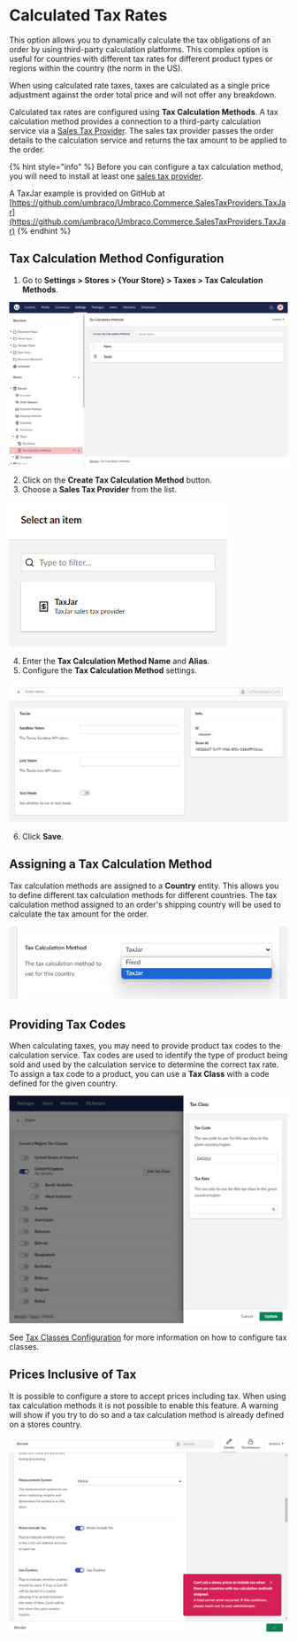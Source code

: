﻿---
description: Calculated Rate Taxes in Umbraco Commerce.
---

# Calculated Tax Rates

This option allows you to dynamically calculate the tax obligations of an order by using third-party calculation platforms. This complex option is useful for countries with different tax rates for different product types or regions within the country (the norm in the US).

When using calculated rate taxes, taxes are calculated as a single price adjustment against the order total price and will not offer any breakdown.

Calculated tax rates are configured using **Tax Calculation Methods**. A tax calculation method provides a connection to a third-party calculation service via a [Sales Tax Provider](../../key-concepts/sales-taxt-providers.md). The sales tax provider passes the order details to the calculation service and returns the tax amount to be applied to the order.

{% hint style="info" %}
Before you can configure a tax calculation method, you will need to install at least one [sales tax provider](../../key-concepts/sales-tax-providers.md).

A TaxJar example is provided on GitHub at [https://github.com/umbraco/Umbraco.Commerce.SalesTaxProviders.TaxJar](https://github.com/umbraco/Umbraco.Commerce.SalesTaxProviders.TaxJar)
{% endhint %}

## Tax Calculation Method Configuration

1. Go to **Settings > Stores > {Your Store} > Taxes > Tax Calculation Methods**.

![Tax Calculation Methods](../../media/v14/taxes/tax-calculation-methods.png)

2. Click on the **Create Tax Calculation Method** button.
3. Choose a **Sales Tax Provider** from the list.

![Create Tax Calculation Method](../../media/v14/taxes/pick-sales-tax-provider.png)

4. Enter the **Tax Calculation Method Name** and **Alias**.
5. Configure the **Tax Calculation Method** settings.

![Edit Tax Calculation Method](../../media/v14/taxes/tax-calculation-method-settings.png)

6. Click **Save**.

## Assigning a Tax Calculation Method

Tax calculation methods are assigned to a **Country** entity. This allows you to define different tax calculation methods for different countries. The tax calculation method assigned to an order's shipping country will be used to calculate the tax amount for the order.

![Country Tax Calculation Methods](../../media/v14/taxes/country-tax-calculation-method.png)

## Providing Tax Codes

When calculating taxes, you may need to provide product tax codes to the calculation service. Tax codes are used to identify the type of product being sold and used by the calculation service to determine the correct tax rate. To assign a tax code to a product, you can use a **Tax Class** with a code defined for the given country.

![Tax Class Tax Codes](../../media/v14/taxes/tax-class-country-region-settings-modal.png)

See [Tax Classes Configuration](./fixed-tax-rates.md#tax-class-configuration) for more information on how to configure tax classes.

## Prices Inclusive of Tax

It is possible to configure a store to accept prices including tax. When using tax calculation methods it is not possible to enable this feature. A warning will show if you try to do so and a tax calculation method is already defined on a stores country.

![Prices Inclusive of Tax Warning](../../media/v14/taxes/store-prices-include-tax-warning.png)
